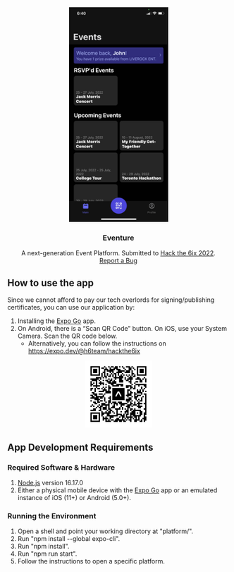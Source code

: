 <div align="center">
  <a href="https://github.com/KirillTregubov/Centipede">
    <img src="images/screenshot.jpg" alt="Screenshot of the Centipede game" width="225" height="487.2">
  </a>
  <h3 align="center">Eventure</h3>

  <p align="center">
    A next-generation Event Platform. Submitted to <a href="https://hackthe6ix2022.devpost.com/">Hack the 6ix 2022</a>.
    <br />
    <a href="https://github.com/KirillTregubov/hackthe6ix/issues">Report a Bug</a>
  </p>
</div>

## How to use the app
Since we cannot afford to pay our tech overlords for signing/publishing certificates, you can use our application by:
1. Installing the [Expo Go](https://expo.dev/client) app.
2. On Android, there is a “Scan QR Code” button. On iOS, use your System Camera. Scan the QR code below.
    - Alternatively, you can follow the instructions on https://expo.dev/@h6team/hackthe6ix
  <div align="center">
    <img style='width: 30%' src="images/expo-go.svg" alt="QR Code"></img>
  </div>
<!--
2. Sign in to the Expo app with the following credentials.
    ```
    Username: 
    Password: 
    ``` 
   This step is normally only required on iOS devices. However, we recommend also doing this on Android to avoid potential access errors.
-->

## App Development Requirements
### Required Software & Hardware
1. [Node.js](https://nodejs.org/en/) version 16.17.0
2. Either a physical mobile device with the [Expo Go](https://expo.dev/client) app or an emulated instance of iOS (11+) or Android (5.0+).

### Running the Environment
1. Open a shell and point your working directory at "platform/".
2. Run "npm install --global expo-cli".
3. Run "npm install".
4. Run "npm run start".
5. Follow the instructions to open a specific platform.
